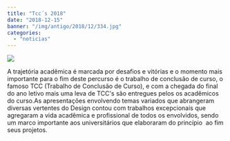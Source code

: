```yaml
---
title: "Tcc´s 2018"
date: "2018-12-15"
banner: "/img/antigo/2018/12/334.jpg"
categories: 
  - "noticias"
---
```


![](/img/antigo/2018/12/334.jpg)

A trajetória acadêmica é marcada por desafios e vitórias e o momento mais importante para o fim deste percurso é o trabalho de conclusão de curso, o famoso TCC (Trabalho de Conclusão de Curso), e com a chegada do final do ano letivo mais uma leva de TCC's são entregues pelos os acadêmicos do curso.As apresentações envolvendo temas variados que abrangeram diversas vertentes do Design contou com trabalhos excepcionais que agregaram a vida acadêmica e profissional de todos os envolvidos, sendo um marco importante aos universitários que elaboraram do princípio  ao fim seus projetos.
